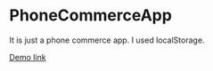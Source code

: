 # PhoneCommerceApp
It is just a phone commerce app. I used localStorage.

[Demo link](https://eldanizakbar.github.io/PhoneCommerceApp/)
